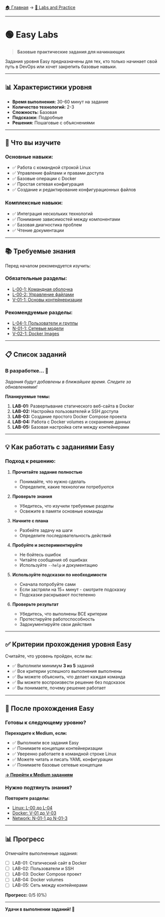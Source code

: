 [🏠 Главная](../../README.md) → [🎯 Labs and Practice](../README.md)

---

# 🟢 Easy Labs

> **Базовые практические задания для начинающих**

Задания уровня Easy предназначены для тех, кто только начинает свой путь в DevOps или хочет закрепить базовые навыки.

---

## 📊 Характеристики уровня

- **Время выполнения:** 30-60 минут на задание
- **Количество технологий:** 2-3
- **Сложность:** Базовая
- **Подсказки:** Подробные
- **Решения:** Пошаговые с объяснениями

---

## 🎯 Что вы изучите

### Основные навыки:
- ✅ Работа с командной строкой Linux
- ✅ Управление файлами и правами доступа
- ✅ Базовые операции с Docker
- ✅ Простая сетевая конфигурация
- ✅ Создание и редактирование конфигурационных файлов

### Комплексные навыки:
- ✅ Интеграция нескольких технологий
- ✅ Понимание зависимостей между компонентами
- ✅ Базовая диагностика проблем
- ✅ Чтение документации

---

## 📚 Требуемые знания

Перед началом рекомендуется изучить:

### Обязательные разделы:
- [L-00-1: Командная оболочка](../../01-Linux/L-00-Базовое-взаимодействие/L-00-1-Командная-оболочка.md)
- [L-00-2: Управление файлами](../../01-Linux/L-00-Базовое-взаимодействие/L-00-2-Управление-файлами-sudo-touch-mkdir-cp-mv-rm.md)
- [V-01-1: Основы контейнеризации](../../03-Virtualization-and-Containerization/V-01-Docker-Basics/V-01-1-Основы-контейнеризации.md)

### Рекомендуемые разделы:
- [L-04-1: Пользователи и группы](../../01-Linux/L-04-Пользователи-и-права-доступа/L-04-1-Пользователи-и-группы.md)
- [N-01-1: Сетевые модели](../../02-Network/N-01-1-Сетевые-модели-OSI-TCP-IP-UDP.md)
- [V-02-1: Docker Images](../../03-Virtualization-and-Containerization/V-02-Images-and-Containers/V-02-1-Docker-Images.md)

---

## 📋 Список заданий

### В разработке... 🚧

*Задания будут добавлены в ближайшее время. Следите за обновлениями!*

**Планируемые темы:**
1. **LAB-01:** Развертывание статического веб-сайта в Docker
2. **LAB-02:** Настройка пользователей и SSH доступа
3. **LAB-03:** Создание простого Docker Compose проекта
4. **LAB-04:** Работа с Docker volumes и сохранение данных
5. **LAB-05:** Базовая настройка сети между контейнерами

---

## 💡 Как работать с заданиями Easy

### Подход к решению:

1. **Прочитайте задание полностью**
   - Понимайте, что нужно сделать
   - Определите, какие технологии потребуются

2. **Проверьте знания**
   - Убедитесь, что изучили требуемые разделы
   - Освежите в памяти основные команды

3. **Начните с плана**
   - Разбейте задачу на шаги
   - Определите последовательность действий

4. **Пробуйте и экспериментируйте**
   - Не бойтесь ошибок
   - Читайте сообщения об ошибках
   - Используйте `--help` и документацию

5. **Используйте подсказки по необходимости**
   - Сначала попробуйте сами
   - Если застряли на 15+ минут - смотрите подсказку
   - Подсказки раскрывают постепенно

6. **Проверьте результат**
   - Убедитесь, что выполнены ВСЕ критерии
   - Протестируйте работоспособность
   - Задокументируйте свои действия

---

## ✅ Критерии прохождения уровня Easy

Считайте, что уровень пройден, если вы:

- ✅ Выполнили минимум **3 из 5** заданий
- ✅ Все критерии успешного выполнения выполнены
- ✅ Вы можете объяснить, что делает каждая команда
- ✅ Вы можете воспроизвести решение без подсказок
- ✅ Вы понимаете, почему решение работает

---

## 🎯 После прохождения Easy

### Готовы к следующему уровню?

**Переходите к Medium, если:**
- ✅ Выполнили все задания Easy
- ✅ Понимаете концепции контейнеризации
- ✅ Уверенно работаете в командной строке Linux
- ✅ Можете читать и писать YAML конфигурации
- ✅ Понимаете базовые сетевые концепции

**[→ Перейти к Medium заданиям](../Medium/)**

### Нужно подтянуть знания?

**Повторите разделы:**
- [Linux: L-00 до L-04](../../01-Linux/)
- [Docker: V-01 до V-03](../../03-Virtualization-and-Containerization/)
- [Network: N-01-1 до N-01-3](../../02-Network/)

---

## 📊 Прогресс

Отмечайте выполненные задания:

- ☐ LAB-01: Статический сайт в Docker
- ☐ LAB-02: Пользователи и SSH
- ☐ LAB-03: Docker Compose проект
- ☐ LAB-04: Docker volumes
- ☐ LAB-05: Сеть между контейнерами

**Прогресс:** 0/5 (0%)

---

**Удачи в выполнении заданий! 💪**

